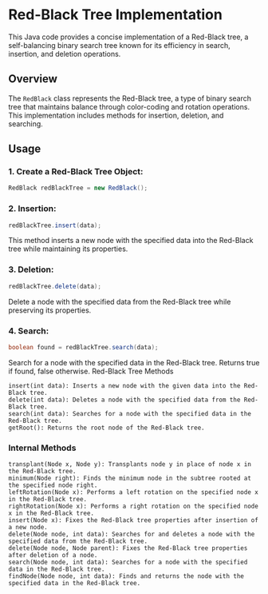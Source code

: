 # Red-Black Tree Implementation

This Java code provides a concise implementation of a Red-Black tree, a self-balancing binary search tree known for its efficiency in search, insertion, and deletion operations.

## Overview

The `RedBlack` class represents the Red-Black tree, a type of binary search tree that maintains balance through color-coding and rotation operations. This implementation includes methods for insertion, deletion, and searching.

## Usage

### 1. Create a Red-Black Tree Object:
```java
RedBlack redBlackTree = new RedBlack();
```
### 2. Insertion:
```java
redBlackTree.insert(data);
```
This method inserts a new node with the specified data into the Red-Black tree while maintaining its properties.
### 3. Deletion:

```java
redBlackTree.delete(data);
```

Delete a node with the specified data from the Red-Black tree while preserving its properties.
### 4. Search:
```java
boolean found = redBlackTree.search(data);
```
Search for a node with the specified data in the Red-Black tree. Returns true if found, false otherwise.
Red-Black Tree Methods

    insert(int data): Inserts a new node with the given data into the Red-Black tree.
    delete(int data): Deletes a node with the specified data from the Red-Black tree.
    search(int data): Searches for a node with the specified data in the Red-Black tree.
    getRoot(): Returns the root node of the Red-Black tree.

### Internal Methods

    transplant(Node x, Node y): Transplants node y in place of node x in the Red-Black tree.
    minimum(Node right): Finds the minimum node in the subtree rooted at the specified node right.
    leftRotation(Node x): Performs a left rotation on the specified node x in the Red-Black tree.
    rightRotation(Node x): Performs a right rotation on the specified node x in the Red-Black tree.
    insert(Node x): Fixes the Red-Black tree properties after insertion of a new node.
    delete(Node node, int data): Searches for and deletes a node with the specified data from the Red-Black tree.
    delete(Node node, Node parent): Fixes the Red-Black tree properties after deletion of a node.
    search(Node node, int data): Searches for a node with the specified data in the Red-Black tree.
    findNode(Node node, int data): Finds and returns the node with the specified data in the Red-Black tree.